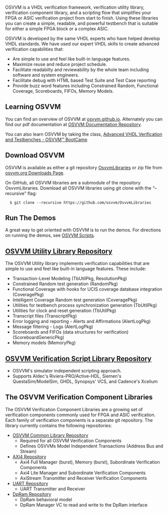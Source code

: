 OSVVM is a VHDL verification framework, verification utility library, 
verification component library, and a scripting flow
that simplifies your FPGA or ASIC verification project 
from start to finish.
Using these libraries you can create a simple, readable, 
and powerful testbench that is suitable for either a 
simple FPGA block or a complex ASIC.

OSVVM is developed by the same VHDL experts who
have helped develop VHDL standards.
We have used our expert VHDL skills to create
advanced verification capabilities that:

- Are simple to use and feel like built-in language features.
- Maximize reuse and reduce project schedule.
- Facilitate readabilty and reviewability by the whole team including software and system engineers.
- Facilitate debug with HTML based Test Suite and Test Case reporting
- Provide buzz word features including Constrained Random, Functional Coverage, Scoreboards, FIFOs, Memory Models.

## Learning OSVVM
You can find an overview of OSVVM at [osvvm.github.io](https://osvvm.github.io).
Alternately you can find our pdf documentation at 
[OSVVM Documentation Repository](https://github.com/OSVVM/Documentation#readme).

You can also learn OSVVM by taking the class, [Advanced VHDL Verification and Testbenches - OSVVM&trade; BootCamp](https://synthworks.com/vhdl_testbench_verification.htm)

## Download OSVVM 
OSVVM is available as either a git repository 
[OsvvmLibraries](https://github.com/osvvm/OsvvmLibraries) 
or zip file from [osvvm.org Downloads Page](https://osvvm.org/downloads).

On GitHub, all OSVVM libraries are a submodule of the repository OsvvmLibraries. Download all OSVVM libraries using git clone with the “–recursive” flag:
```    
  $ git clone --recursive https://github.com/osvvm/OsvvmLibraries
```
        
## Run The Demos
A great way to get oriented with OSVVM is to run the demos.
For directions on running the demos, see [OSVVM Scripts](https://github.com/osvvm/OSVVM-Scripts#readme).


## [OSVVM Utility Library Repository](https://github.com/osvvm/osvvm#readme) 
The OSVVM Utility library implements verification capabilities that are simple to use and feel like built-in language features.  These include:   
  - Transaction-Level Modeling (TbUtilPkg, ResolutionPkg)
  - Constrained Random test generation (RandomPkg)
  - Functional Coverage with hooks for UCIS coverage database integration (CoveragePkg)
  - Intelligent Coverage Random test generation  (CoveragePkg)
  - Utilities for testbench process synchronization generation (TbUtilPkg)
  - Utilities for clock and reset generation (TbUtilPkg)
  - Transcript files (TranscriptPkg)
  - Error logging and reporting - Alerts and Affirmations (AlertLogPkg)
  - Message filtering - Logs (AlertLogPkg)
  - Scoreboards and FIFOs (data structures for verification) (ScoreboardGenericPkg)
  - Memory models (MemoryPkg)
   
## [OSVVM Verification Script Library Repository](https://github.com/osvvm/OSVVM-Scripts)
  - OSVVM's simulator independent scripting approach.  
  - Supports Aldec's Riviera-PRO/Active-HDL, Siemen's QuestaSim/ModelSim, GHDL, Synopsys' VCS, and Cadence's Xcelium
  
## The OSVVM Verification Component Libraries
The OSVVM Verification Component Libraries are a growing set of 
verification components commonly used for FPGA and ASIC verification.
Each family of verification components is a separate git repository. 
The library currently contains the following repositories:

  - [OSVVM Common Library Repository](https://github.com/osvvm/OSVVM-Common#readme)
    - Required for all OSVVM Verification Components
    - Defines OSVVMs Model Independent Transactions (Address Bus and Stream)
  - [AXI4 Repository](https://github.com/osvvm/AXI4#readme) 
    - Axi4 Full Manager (burst), Memory (burst), Subordinate Verification Components
    - Axi4 Lite Manager and Subordinate Verification Components
    - AxiStream Transmitter and Receiver Verification Components
  - [UART Repository](https://github.com/osvvm/UART#readme) 
    - UART Transmitter and Receiver
  - [DpRam Repository](https://github.com/osvvm/DpRam) 
    - DpRam behavioral model 
    - DpRam Manager VC to read and write to the DpRam interface
